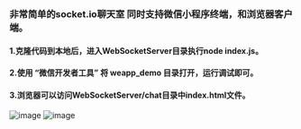### 非常简单的socket.io聊天室   同时支持微信小程序终端，和浏览器客户端。

#### 1.克隆代码到本地后，进入WebSocketServer目录执行node index.js。

#### 2.使用 “微信开发者工具” 将 weapp_demo 目录打开，运行调试即可。

#### 3.浏览器可以访问WebSocketServer/chat目录中index.html文件。
![image](https://github.com/w469849848/wx-socket.io/blob/master/image/QQ%E6%88%AA%E5%9B%BE20170908134953.png
)
![image](https://github.com/w469849848/wx-socket.io/blob/master/image/QQ%E6%88%AA%E5%9B%BE20170908135124.png)
